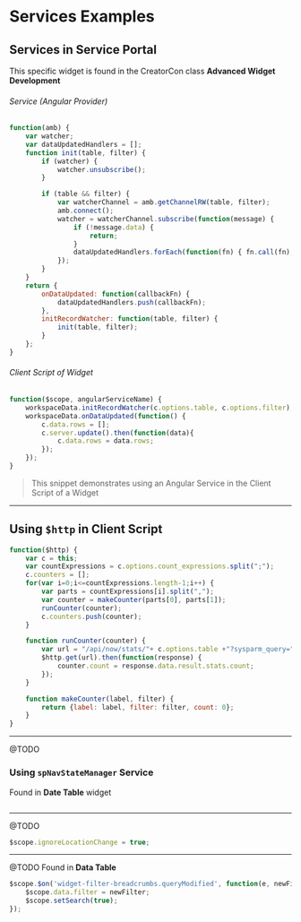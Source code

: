 # Services Examples


## Services in Service Portal
This specific widget is found in the CreatorCon class **Advanced Widget Development**

###### Service (Angular Provider)
```js
function(amb) {
	var watcher;
	var dataUpdatedHandlers = [];
	function init(table, filter) {
		if (watcher) {
			watcher.unsubscribe();
		}

		if (table && filter) {
			var watcherChannel = amb.getChannelRW(table, filter);
			amb.connect();
			watcher = watcherChannel.subscribe(function(message) {
				if (!message.data) {
					return;
				}
				dataUpdatedHandlers.forEach(function(fn) { fn.call(fn); });
			});
		}
	}
	return {
		onDataUpdated: function(callbackFn) {
			dataUpdatedHandlers.push(callbackFn);
		},
		initRecordWatcher: function(table, filter) {
			init(table, filter);
		}
	};
}
```

###### Client Script of Widget
```js
function($scope, angularServiceName) {
    workspaceData.initRecordWatcher(c.options.table, c.options.filter);
    workspaceData.onDataUpdated(function() {
        c.data.rows = [];
        c.server.update().then(function(data){
            c.data.rows = data.rows;
        });
    });
}
```

> This snippet demonstrates using an Angular Service in the Client Script of a Widget

----------------------------------------------------------------------------------------------------------

## Using `$http` in Client Script
```js
function($http) {
    var c = this;
    var countExpressions = c.options.count_expressions.split(";");
    c.counters = [];
    for(var i=0;i<=countExpressions.length-1;i++) {
        var parts = countExpressions[i].split(",");
        var counter = makeCounter(parts[0], parts[1]);
        runCounter(counter);
        c.counters.push(counter);
    }

    function runCounter(counter) {
        var url = "/api/now/stats/"+ c.options.table +"?sysparm_query="+ counter.filter +"&sysparm_count=true";
        $http.get(url).then(function(response) {
            counter.count = response.data.result.stats.count;
        });
    }

    function makeCounter(label, filter) {
        return {label: label, filter: filter, count: 0};
    }
}
```

---

@TODO
### Using `spNavStateManager` Service
Found in **Date Table** widget
```js


```

---

@TODO
```js
$scope.ignoreLocationChange = true;
```

---

@TODO
Found in **Data Table**
```js
$scope.$on('widget-filter-breadcrumbs.queryModified', function(e, newFilter){
    $scope.data.filter = newFilter;
    $scope.setSearch(true);
});
```